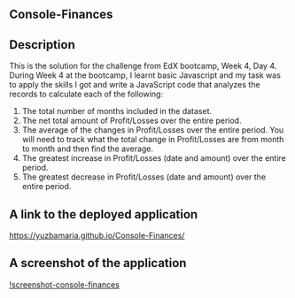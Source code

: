 ## Console-Finances

## Description
This is the solution for the challenge from EdX bootcamp, Week 4, Day 4. 
During Week 4 at the bootcamp, I learnt basic Javascript and my task was to apply the skills I got and write a JavaScript code that analyzes the records to calculate each of the following:

1. The total number of months included in the dataset.
2. The net total amount of Profit/Losses over the entire period.
3. The average of the changes in Profit/Losses over the entire period. You will need to track what the total change in Profit/Losses are from month to month and then find the average.
4. The greatest increase in Profit/Losses (date and amount) over the entire period.
5. The greatest decrease in Profit/Losses (date and amount) over the entire period.

## A link to the deployed application 
https://yuzbamaria.github.io/Console-Finances/ 

## A screenshot of the application
[!screenshot-console-finances](console-finances.png)
